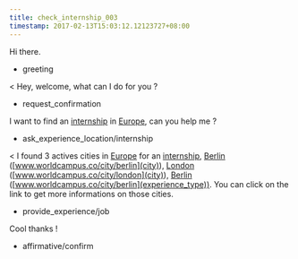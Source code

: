 ```yaml
---
title: check_internship_003
timestamp: 2017-02-13T15:03:12.12123727+08:00
---
```


Hi there.
* greeting

< Hey, welcome, what can I do for you ?
* request_confirmation

I want to find an [internship](experience_type) in [Europe](continent), can you help me ?
* ask_experience_location/internship

< I found 3 actives cities in [Europe](continent) for an [internship](experience_type), [Berlin](city) ([www.worldcampus.co/city/berlin](city)), [London](city) ([www.worldcampus.co/city/london](city)), [Berlin](city) ([www.worldcampus.co/city/berlin](experience_type)). You can click on the link to get more informations on those cities.
* provide_experience/job

Cool thanks !
* affirmative/confirm

